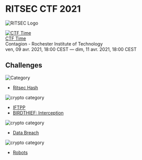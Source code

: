 # RITSEC CTF 2021

![RITSEC Logo](https://ctftime.org/media/cache/27/d0/27d0cdd143aab50c6d737ba4e994becc.png)  

[![CTF Time](https://img.shields.io/badge/CTF%20Time-RITSEC%20CTF%202021-gray.svg?style=for-the-badge&colorA=black&logo=data:image/png;base64,iVBORw0KGgoAAAANSUhEUgAAABAAAAAQCAYAAAAf8/9hAAABIklEQVQ4EZ2SUUsCQRSFT4H2Vk8FUUHhUiSIuzNuEj4mUW8iKpaVqKn91ug/fTLuruyaLtbAx9zh3nPuHWYkSd+64r/ox6rgTDgTnKe4EFzGeILrDdwIp10tVOCvpMTacwd0AjremZVBOkC37Epal4nZN+xCRpQcUHydQgDFfBLN1p0jnzy2C62NnvfUhxw2GuB5By5BKSCLD6Usvwwol4tLcdVAHhUfKv7aR3qOO98H0DDQsBsw4PJLUgZ0485NA4824imEdZJcM4CHIJqApHPLQNtApwbdGvTuoB/jYofLtS242paPGHiHyzu/VGEQwNDCKITPEGZ1mNfhK96ndZiEMLZR3XsyQUfQE/QFb4KhYCyYCmaCeRxPBCPBh+A1ql8AwvWtPYtBNU4AAAAASUVORK5CYII=)](https://ctftime.org/event/1309)  
[CTF Time](https://ctftime.org/event/1309)  
Contagion - Rochester Institute of Technology  
ven, 09 avr. 2021, 18:00 CEST — dim, 11 avr. 2021, 18:00 CEST   

## Challenges

![Category](https://img.shields.io/badge/Category-Crypto-red.svg?style=for-the-badge)  

- [Ritsec Hash](ritsec_hash/)

![crypto category](https://img.shields.io/badge/Category-Forensics-yellow.svg?style=for-the-badge)  

- [IFTPP](IFTPP/)
- [BIRDTHIEF: Interception](birdthief_interception/)

![crypto category](https://img.shields.io/badge/Category-INTEL-blue.svg?style=for-the-badge)  

- [Data Breach](Data_breach/)

![crypto category](https://img.shields.io/badge/Category-WEB-Green.svg?style=for-the-badge)  

- [Robots](robots/)